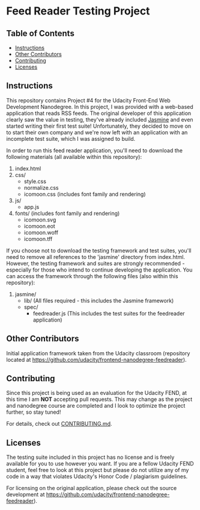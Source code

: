 # Feed Reader Testing Project

## Table of Contents

* [Instructions](#instructions)
* [Other Contributors](#other-contributors)
* [Contributing](#contributing)
* [Licenses](#licenses)

## Instructions

This repository contains Project #4 for the Udacity Front-End Web Development Nanodegree. In this project, I was provided with a web-based application that reads RSS feeds. The original developer of this application clearly saw the value in testing, they've already included [Jasmine](http://jasmine.github.io/) and even started writing their first test suite! Unfortunately, they decided to move on to start their own company and we're now left with an application with an incomplete test suite, which I was assigned to build.

In order to run this feed reader application, you'll need to download the following materials (all available within this repository):
1. index.html
2. css/
   * style.css
   * normalize.css
   * icomoon.css (includes font family and rendering)
3. js/
   * app.js
4. fonts/ (includes font family and rendering)
   * icomoon.svg
   * icomoon.eot
   * icomoon.woff
   * icomoon.tff

If you choose not to download the testing framework and test suites, you'll need to remove all references to the 'jasmine' directory from index.html. However, the testing framework and suites are strongly recommended - especially for those who intend to continue developing the application. You can access the framework through the following files (also within this repository):
1. jasmine/
   * lib/ (All files required - this includes the Jasmine framework)
   * spec/
      * feedreader.js (This includes the test suites for the feedreader application)

## Other Contributors

Initial application framework taken from the Udacity classroom (repository located at https://github.com/udacity/frontend-nanodegree-feedreader).

## Contributing

Since this project is being used as an evaluation for the Udacity FEND, at this time I am **NOT** accepting pull requests. This may change as the project and nanodegree course are completed and I look to optimize the project further, so stay tuned!

For details, check out [CONTRIBUTING.md](CONTRIBUTING.md).

## Licenses

The testing suite included in this project has no license and is freely available for you to use however you want. If you are a fellow Udacity FEND student, feel free to look at this project but please do not utilize any of my code in a way that violates Udacity's Honor Code / plagiarism guidelines.

For licensing on the original application, please check out the source development at https://github.com/udacity/frontend-nanodegree-feedreader).